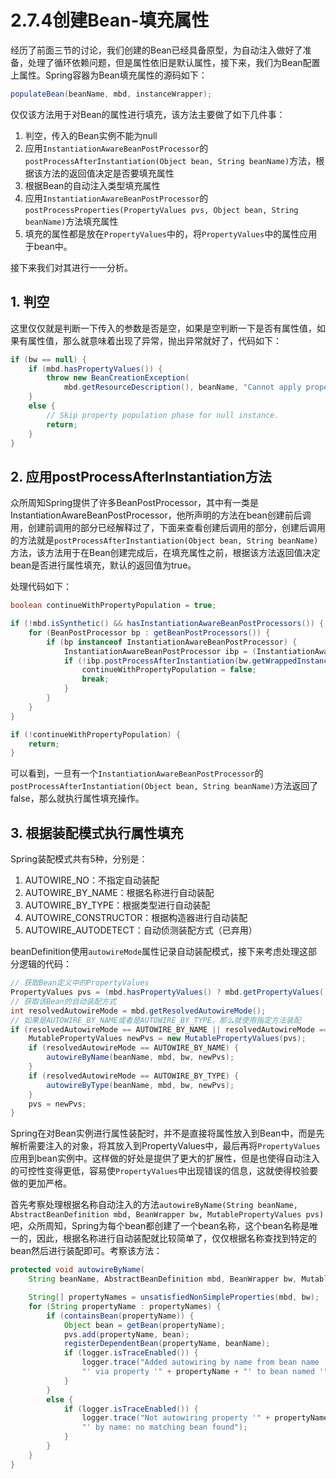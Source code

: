 # 2.7.4创建Bean-填充属性

经历了前面三节的讨论，我们创建的Bean已经具备原型，为自动注入做好了准备，处理了循环依赖问题，但是属性依旧是默认属性，接下来，我们为Bean配置上属性。Spring容器为Bean填充属性的源码如下：

```java
populateBean(beanName, mbd, instanceWrapper);
```

仅仅该方法用于对Bean的属性进行填充，该方法主要做了如下几件事：

1. 判空，传入的Bean实例不能为null
2. 应用`InstantiationAwareBeanPostProcessor`的`postProcessAfterInstantiation(Object bean, String beanName)`方法，根据该方法的返回值决定是否要填充属性
3. 根据Bean的自动注入类型填充属性
4. 应用`InstantiationAwareBeanPostProcessor`的`postProcessProperties(PropertyValues pvs, Object bean, String beanName)`方法填充属性
5. 填充的属性都是放在`PropertyValues`中的，将`PropertyValues`中的属性应用于bean中。

接下来我们对其进行一一分析。

## 1. 判空

这里仅仅就是判断一下传入的参数是否是空，如果是空判断一下是否有属性值，如果有属性值，那么就意味着出现了异常，抛出异常就好了，代码如下：

```java
if (bw == null) {
    if (mbd.hasPropertyValues()) {
        throw new BeanCreationException(
            mbd.getResourceDescription(), beanName, "Cannot apply property values to null instance");
    }
    else {
        // Skip property population phase for null instance.
        return;
    }
}
```

## 2. 应用postProcessAfterInstantiation方法

众所周知Spring提供了许多BeanPostProcessor，其中有一类是InstantiationAwareBeanPostProcessor，他所声明的方法在bean创建前后调用，创建前调用的部分已经解释过了，下面来查看创建后调用的部分，创建后调用的方法就是`postProcessAfterInstantiation(Object bean, String beanName)`方法，该方法用于在Bean创建完成后，在填充属性之前，根据该方法返回值决定bean是否进行属性填充，默认的返回值为true。

处理代码如下：

```java
boolean continueWithPropertyPopulation = true;

if (!mbd.isSynthetic() && hasInstantiationAwareBeanPostProcessors()) {
    for (BeanPostProcessor bp : getBeanPostProcessors()) {
        if (bp instanceof InstantiationAwareBeanPostProcessor) {
            InstantiationAwareBeanPostProcessor ibp = (InstantiationAwareBeanPostProcessor) bp;
            if (!ibp.postProcessAfterInstantiation(bw.getWrappedInstance(), beanName)) {
                continueWithPropertyPopulation = false;
                break;
            }
        }
    }
}

if (!continueWithPropertyPopulation) {
    return;
}
```

可以看到，一旦有一个`InstantiationAwareBeanPostProcessor`的`postProcessAfterInstantiation(Object bean, String beanName)`方法返回了false，那么就执行属性填充操作。

## 3. 根据装配模式执行属性填充

Spring装配模式共有5种，分别是：

1. AUTOWIRE_NO：不指定自动装配
2. AUTOWIRE_BY_NAME：根据名称进行自动装配
3. AUTOWIRE_BY_TYPE：根据类型进行自动装配
4. AUTOWIRE_CONSTRUCTOR：根据构造器进行自动装配
5. AUTOWIRE_AUTODETECT：自动侦测装配方式（已弃用）

beanDefinition使用`autowireMode`属性记录自动装配模式，接下来考虑处理这部分逻辑的代码：

```java
// 获取Bean定义中的PropertyValues
PropertyValues pvs = (mbd.hasPropertyValues() ? mbd.getPropertyValues() : null);
// 获取该Bean的自动装配方式
int resolvedAutowireMode = mbd.getResolvedAutowireMode();
// 如果是AUTOWIRE_BY_NAME或者是AUTOWIRE_BY_TYPE，那么就使用指定方法装配
if (resolvedAutowireMode == AUTOWIRE_BY_NAME || resolvedAutowireMode == AUTOWIRE_BY_TYPE) {
    MutablePropertyValues newPvs = new MutablePropertyValues(pvs);
    if (resolvedAutowireMode == AUTOWIRE_BY_NAME) {
        autowireByName(beanName, mbd, bw, newPvs);
    }
    if (resolvedAutowireMode == AUTOWIRE_BY_TYPE) {
        autowireByType(beanName, mbd, bw, newPvs);
    }
    pvs = newPvs;
}
```

Spring在对Bean实例进行属性装配时，并不是直接将属性放入到Bean中，而是先解析需要注入的对象，将其放入到PropertyValues中，最后再将`PropertyValues`应用到bean实例中。这样做的好处是提供了更大的扩展性，但是也使得自动注入的可控性变得更低，容易使`PropertyValues`中出现错误的信息，这就使得校验要做的更加严格。

首先考察处理根据名称自动注入的方法`autowireByName(String beanName, AbstractBeanDefinition mbd, BeanWrapper bw, MutablePropertyValues pvs)`吧，众所周知，Spring为每个bean都创建了一个bean名称，这个bean名称是唯一的，因此，根据名称进行自动装配就比较简单了，仅仅根据名称查找到特定的bean然后进行装配即可。考察该方法：

```java
protected void autowireByName(
    String beanName, AbstractBeanDefinition mbd, BeanWrapper bw, MutablePropertyValues pvs) {

    String[] propertyNames = unsatisfiedNonSimpleProperties(mbd, bw);
    for (String propertyName : propertyNames) {
        if (containsBean(propertyName)) {
            Object bean = getBean(propertyName);
            pvs.add(propertyName, bean);
            registerDependentBean(propertyName, beanName);
            if (logger.isTraceEnabled()) {
                logger.trace("Added autowiring by name from bean name '" + beanName +
                "' via property '" + propertyName + "' to bean named '" + propertyName + "'");
            }
        }
        else {
            if (logger.isTraceEnabled()) {
                logger.trace("Not autowiring property '" + propertyName + "' of bean '" + beanName +
                "' by name: no matching bean found");
            }
        }
    }
}
```
